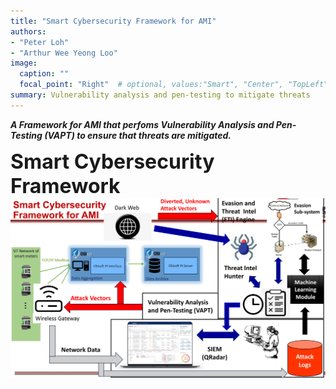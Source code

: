 ```yaml
---
title: "Smart Cybersecurity Framework for AMI"
authors:
- "Peter Loh"
- "Arthur Wee Yeong Loo"
image: 
  caption: ""
  focal_point: "Right"  # optional, values:"Smart", "Center", "TopLeft", "Top", "TopRight", "Left", "Right", "BottomLeft", "Bottom", "BottomRight"
summary: Vulnerability analysis and pen-testing to mitigate threats
---
```


***A Framework for AMI that perfoms Vulnerability Analysis and Pen-Testing (VAPT) to ensure that threats are mitigated.***

**<font size = 6>Smart Cybersecurity Framework**</font>
![smart cybersecurity framework](./smart-cybersecurity-for-AMI-framework.png)
